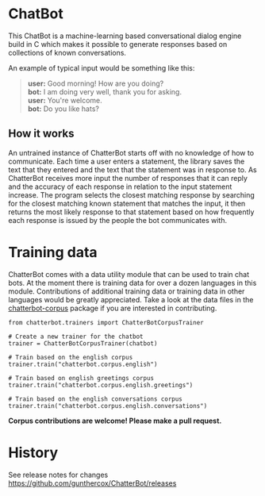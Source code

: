 

# ChatBot

This ChatBot is a machine-learning based conversational dialog engine build in
C which makes it possible to generate responses based on collections of
known conversations.


An example of typical input would be something like this:

> **user:** Good morning! How are you doing?  
> **bot:**  I am doing very well, thank you for asking.  
> **user:** You're welcome.  
> **bot:** Do you like hats?  

## How it works

An untrained instance of ChatterBot starts off with no knowledge of how to communicate. Each time a user enters a statement, the library saves the text that they entered and the text that the statement was in response to. As ChatterBot receives more input the number of responses that it can reply and the accuracy of each response in relation to the input statement increase. The program selects the closest matching response by searching for the closest matching known statement that matches the input, it then returns the most likely response to that statement based on how frequently each response is issued by the people the bot communicates with.





# Training data

ChatterBot comes with a data utility module that can be used to train chat bots.
At the moment there is training data for over a dozen languages in this module.
Contributions of additional training data or training data
in other languages would be greatly appreciated. Take a look at the data files
in the [chatterbot-corpus](https://github.com/gunthercox/chatterbot-corpus)
package if you are interested in contributing.

```
from chatterbot.trainers import ChatterBotCorpusTrainer

# Create a new trainer for the chatbot
trainer = ChatterBotCorpusTrainer(chatbot)

# Train based on the english corpus
trainer.train("chatterbot.corpus.english")

# Train based on english greetings corpus
trainer.train("chatterbot.corpus.english.greetings")

# Train based on the english conversations corpus
trainer.train("chatterbot.corpus.english.conversations")
```

**Corpus contributions are welcome! Please make a pull request.**



# History

See release notes for changes https://github.com/gunthercox/ChatterBot/releases

